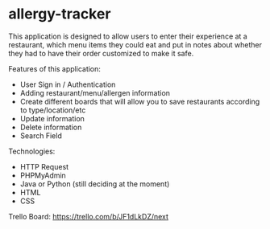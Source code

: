 # allergy-tracker
This application is designed to allow users to enter their experience at a restaurant, which menu items they could eat and put in notes about whether they had to have their order customized to make it safe. 

Features of this application:
- User Sign in / Authentication
- Adding restaurant/menu/allergen information
- Create different boards that will allow you to save restaurants according to type/location/etc
- Update information
- Delete information
- Search Field

Technologies:
- HTTP Request
- PHPMyAdmin
- Java or Python (still deciding at the moment)
- HTML
- CSS


Trello Board: 
https://trello.com/b/JF1dLkDZ/next
